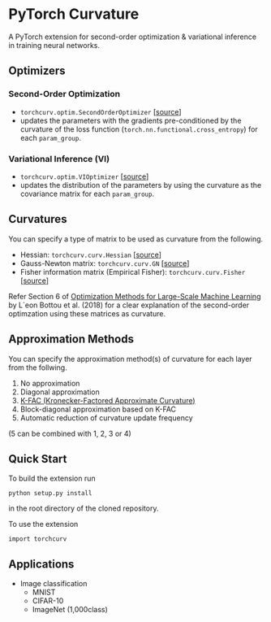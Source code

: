 # PyTorch Curvature
A PyTorch extension for second-order optimization & variational inference in training neural networks.
 
## Optimizers
### Second-Order Optimization
- `torchcurv.optim.SecondOrderOptimizer` [[source](https://github.com/rioyokotalab/pytorch-curv/blob/master/torchcurv/optim/secondorder.py)]
- updates the parameters with the gradients pre-conditioned by the curvature of the loss function (`torch.nn.functional.cross_entropy`) for each `param_group`.

### Variational Inference (VI)
- `torchcurv.optim.VIOptimizer` [[source](https://github.com/rioyokotalab/pytorch-curv/blob/master/torchcurv/optim/vi.py)]
- updates the distribution of the parameters by using the curvature as the covariance matrix for each `param_group`.
 
## Curvatures
You can specify a type of matrix to be used as curvature from the following.
- Hessian: `torchcurv.curv.Hessian` [[source](https://github.com/rioyokotalab/pytorch-curv/blob/master/torchcurv/curv/hessian/hessian.py)]
- Gauss-Newton matrix: `torchcurv.curv.GN` [[source](https://github.com/rioyokotalab/pytorch-curv/blob/master/torchcurv/curv/gn/gn.py)] 
- Fisher information matrix (Empirical Fisher): `torchcurv.curv.Fisher` [[source](https://github.com/rioyokotalab/pytorch-curv/blob/master/torchcurv/curv/fisher/fisher.py)] 

Refer Section 6 of [Optimization Methods for Large-Scale Machine Learning](https://arxiv.org/abs/1606.04838) by L´eon Bottou et al. (2018) for a clear explanation of the second-order optimzation using these matrices as curvature.

## Approximation Methods
You can specify the approximation method(s) of curvature for each layer from the follwing.
1. No approximation
2. Diagonal approximation
3. [K-FAC (Kronecker-Factored Approximate Curvature)](https://arxiv.org/abs/1503.05671)
4. Block-diagonal approximation based on K-FAC
5. Automatic reduction of curvature update frequency 

(5 can be combined with 1, 2, 3 or 4)

## Quick Start
To build the extension run
```
python setup.py install
```
in the root directory of the cloned repository.

To use the extension
```
import torchcurv
```

## Applications
- Image classification
  - MNIST
  - CIFAR-10
  - ImageNet (1,000class)
